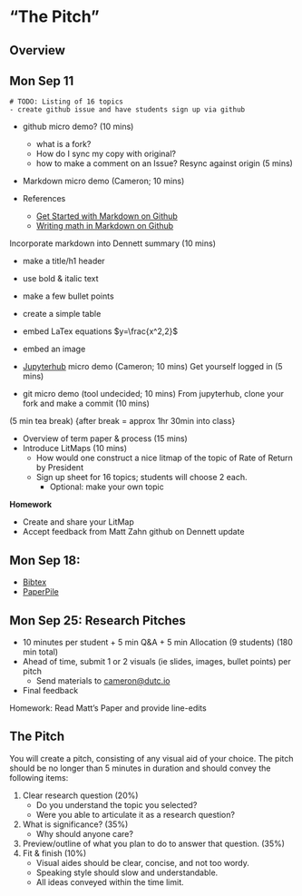 # “The Pitch”

## Overview

## Mon Sep 11

```
# TODO: Listing of 16 topics
- create github issue and have students sign up via github
```

- github micro demo? (10 mins)
  - what is a fork?
  - How do I sync my copy with original?
  - how to make a comment on an Issue?
Resync against origin (5 mins)

- Markdown micro demo (Cameron; 10 mins)
- References 
    - [Get Started with Markdown on Github](https://docs.github.com/en/get-started/writing-on-github/getting-started-with-writing-and-formatting-on-github/basic-writing-and-formatting-syntax)
    - [Writing math in Markdown on Github](https://docs.github.com/en/get-started/writing-on-github/working-with-advanced-formatting/writing-mathematical-expressions)

Incorporate markdown into Dennett summary (10 mins)
  - make a title/h1 header
  - use bold & italic text
  - make a few bullet points
  - create a simple table
  - embed LaTex equations $y=\frac{x^2,2}$
  - embed an image

- [Jupyterhub](http://jhu.econ-ark.org) micro demo (Cameron; 10 mins)
Get yourself logged in (5 mins)

- git micro demo (tool undecided; 10 mins)
From jupyterhub, clone your fork and make a commit (10 mins)

(5 min tea break) {after break = approx 1hr 30min into class}

- Overview of term paper & process (15 mins)
- Introduce LitMaps (10 mins)
    - How would one construct a nice litmap of the topic of Rate of Return by President
    - Sign up sheet for 16 topics; students will choose 2 each.
        - Optional: make your own topic

**Homework** 
- Create and share your LitMap
- Accept feedback from Matt Zahn github on Dennett update

## Mon Sep 18: 

- [Bibtex](https://bibtex.org/)
- [PaperPile](…)

## Mon Sep 25: Research Pitches

- 10 minutes per student + 5 min Q&A + 5 min Allocation (9 students) (180 min total)
- Ahead of time, submit 1 or 2 visuals (ie slides, images, bullet points) per pitch
    - Send materials to cameron@dutc.io
- Final feedback

Homework: Read Matt’s Paper and provide line-edits

## The Pitch

You will create a pitch, consisting of any visual aid of your choice. The pitch
should be no longer than 5 minutes in duration and should convey the following
items:

1. Clear research question (20%)
    - Do you understand the topic you selected?
    - Were you able to articulate it as a research question?
2. What is significance? (35%)
    - Why should anyone care?
3. Preview/outline of what you plan to do to answer that question. (35%)
4. Fit & finish (10%)
    - Visual aides should be clear, concise, and not too wordy.
    - Speaking style should slow and understandable.
    - All ideas conveyed within the time limit.
